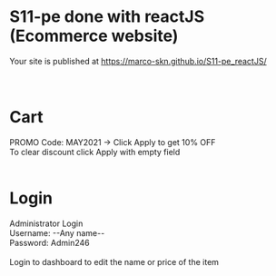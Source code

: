 # S11-pe done with reactJS (Ecommerce website)

Your site is published at https://marco-skn.github.io/S11-pe_reactJS/
<br>
<br>
<br>

# Cart

PROMO Code: MAY2021 -> Click Apply to get 10% OFF
<br>
To clear discount click Apply with empty field
<br>
<br>

# Login

Administrator Login
<br>
Username: --Any name--
<br>
Password: Admin246
<br>
<br>
Login to dashboard to edit the name or price of the item
